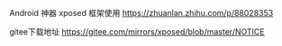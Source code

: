 Android 神器 xposed 框架使用
https://zhuanlan.zhihu.com/p/88028353

gitee下载地址
https://gitee.com/mirrors/xposed/blob/master/NOTICE